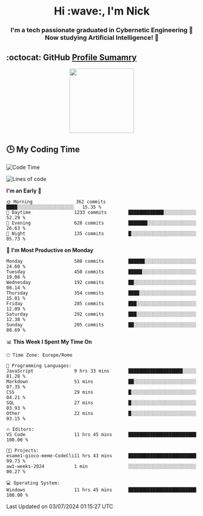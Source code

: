 <h1 align="center">Hi :wave:, I'm Nick</h1>

<h3 align="center">I'm a tech passionate graduated in Cybernetic Engineering 🤖<br>
Now studying Artificial Intelligence! 🧠</h3>


## :octocat: GitHub <a href="https://github.com/vn7n24fzkq/github-profile-summary-cards">Profile Sumamry</a>

<p align="center">
   <img style="height:170px;display:inline-block"  src="http://github-profile-summary-cards.vercel.app/api/cards/profile-details?username=CodeClimberNT&theme=github_dark" />
<!--    <img style="height:170px;display:inline-block"  src="http://github-profile-summary-cards.vercel.app/api/cards/repos-per-language?username=CodeClimberNT&theme=github_dark&exclude=" /> -->
</p>

 ## :clock3: My Coding Time 
 
<!--START_SECTION:waka-->
![Code Time](http://img.shields.io/badge/Code%20Time-344%20hrs%2017%20mins-blue)

![Lines of code](https://img.shields.io/badge/From%20Hello%20World%20I%27ve%20Written-2.8%20million%20lines%20of%20code-blue)

**I'm an Early 🐤** 

```text
🌞 Morning                362 commits         ████░░░░░░░░░░░░░░░░░░░░░   15.35 % 
🌆 Daytime                1233 commits        █████████████░░░░░░░░░░░░   52.29 % 
🌃 Evening                628 commits         ███████░░░░░░░░░░░░░░░░░░   26.63 % 
🌙 Night                  135 commits         █░░░░░░░░░░░░░░░░░░░░░░░░   05.73 % 
```
📅 **I'm Most Productive on Monday** 

```text
Monday                   580 commits         ██████░░░░░░░░░░░░░░░░░░░   24.60 % 
Tuesday                  450 commits         █████░░░░░░░░░░░░░░░░░░░░   19.08 % 
Wednesday                192 commits         ██░░░░░░░░░░░░░░░░░░░░░░░   08.14 % 
Thursday                 354 commits         ████░░░░░░░░░░░░░░░░░░░░░   15.01 % 
Friday                   285 commits         ███░░░░░░░░░░░░░░░░░░░░░░   12.09 % 
Saturday                 292 commits         ███░░░░░░░░░░░░░░░░░░░░░░   12.38 % 
Sunday                   205 commits         ██░░░░░░░░░░░░░░░░░░░░░░░   08.69 % 
```


📊 **This Week I Spent My Time On** 

```text
🕑︎ Time Zone: Europe/Rome

💬 Programming Languages: 
JavaScript               9 hrs 33 mins       ████████████████████░░░░░   81.28 % 
Markdown                 51 mins             ██░░░░░░░░░░░░░░░░░░░░░░░   07.35 % 
CSS                      29 mins             █░░░░░░░░░░░░░░░░░░░░░░░░   04.21 % 
SQL                      27 mins             █░░░░░░░░░░░░░░░░░░░░░░░░   03.93 % 
Other                    22 mins             █░░░░░░░░░░░░░░░░░░░░░░░░   03.15 % 

🔥 Editors: 
VS Code                  11 hrs 45 mins      █████████████████████████   100.00 % 

🐱‍💻 Projects: 
esame1-gioco-meme-CodeCli11 hrs 43 mins      █████████████████████████   99.73 % 
aw1-weeks-2024           1 min               ░░░░░░░░░░░░░░░░░░░░░░░░░   00.27 % 

💻 Operating System: 
Windows                  11 hrs 45 mins      █████████████████████████   100.00 % 
```


 Last Updated on 03/07/2024 01:15:27 UTC
<!--END_SECTION:waka-->

